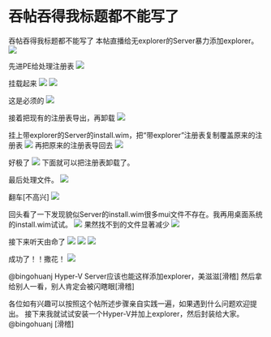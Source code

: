 # 吞帖吞得我标题都不能写了

吞帖吞得我标题都不能写了 本帖直播给无explorer的Server暴力添加explorer。 ![](https://wvbarchive.s3-ap-northeast-1.amazonaws.com/5361751290/e17fe0d7277f9e2f288c1f701430e924b999f306.jpg)

先进PE给处理注册表 ![](https://wvbarchive.s3-ap-northeast-1.amazonaws.com/5361751290/0a1949728bd4b31cae6c99c38cd6277f9f2ff86f.jpg)

挂载起来 ![](https://wvbarchive.s3-ap-northeast-1.amazonaws.com/5361751290/5ee3ed83b9014a90e3c04dc5a2773912b11beec5.jpg) ![](https://wvbarchive.s3-ap-northeast-1.amazonaws.com/5361751290/d2acb608b3de9c8266edf3f76781800a18d84337.jpg)

这是必须的 ![](https://wvbarchive.s3-ap-northeast-1.amazonaws.com/5361751290/f7b124a88226cffc0d47b6cab2014a90f703ea4a.jpg)

接着把现有的注册表导出，再卸载 ![](https://wvbarchive.s3-ap-northeast-1.amazonaws.com/5361751290/f08aad8165380cd7e61cd695aa44ad34588281b9.jpg)

挂上带explorer的Server的install.wim，把“带explorer”注册表复制覆盖原来的注册表 ![](https://wvbarchive.s3-ap-northeast-1.amazonaws.com/5361751290/68c0539a033b5bb5abb956863dd3d539b700bc55.jpg) 再把原来的注册表导回去 ![](https://wvbarchive.s3-ap-northeast-1.amazonaws.com/5361751290/d729c645ad345982c8ce93ea07f431adcaef8473.jpg)

好极了 ![](https://wvbarchive.s3-ap-northeast-1.amazonaws.com/5361751290/2c75e70b19d8bc3e088e70b2898ba61ea9d3453d.jpg) 下面就可以把注册表卸载了。

最后处理文件。 ![](https://wvbarchive.s3-ap-northeast-1.amazonaws.com/5361751290/411d5e00213fb80ef29b10af3dd12f2eb8389471.jpg)

翻车\[不高兴\] ![](https://wvbarchive.s3-ap-northeast-1.amazonaws.com/5361751290/e1b0ca355982b2b7a90649bc3aadcbef77099b26.jpg)

回头看了一下发现貌似Server的install.wim很多mui文件不存在。我再用桌面系统的install.wim试试。 ![](https://wvbarchive.s3-ap-northeast-1.amazonaws.com/5361751290/2dd6284b20a4462336abdb1a9322720e0df3d75e.jpg) 果然找不到的文件显著减少 ![](https://wvbarchive.s3-ap-northeast-1.amazonaws.com/5361751290/1292b7170924ab18749e9f4f3efae6cd7a890b37.jpg)

接下来听天由命了 ![](https://wvbarchive.s3-ap-northeast-1.amazonaws.com/5361751290/b6d00c610c338744a6d356045a0fd9f9d62aa0ad.jpg) ![](https://wvbarchive.s3-ap-northeast-1.amazonaws.com/5361751290/0253be32c895d143435d9d5b78f082025baf0790.jpg) ![](https://wvbarchive.s3-ap-northeast-1.amazonaws.com/5361751290/f86dce004c086e063f90463309087bf40bd1cb87.jpg)

成功了！！撒花！ ![](https://wvbarchive.s3-ap-northeast-1.amazonaws.com/5361751290/9da0314f9258d10914efd1cada58ccbf6d814dab.jpg)

@bingohuanj Hyper-V Server应该也能这样添加explorer，美滋滋\[滑稽\] 然后拿给别人一看，别人肯定会被闪瞎眼\[滑稽\]

各位如有兴趣可以按照这个帖所述步骤亲自实践一遍，如果遇到什么问题欢迎提出。 接下来我就试试安装一个Hyper-V并加上explorer，然后封装给大家。 @bingohuanj \[滑稽\]

